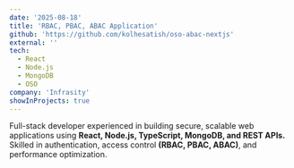 ```yaml
---
date: '2025-08-18'
title: 'RBAC, PBAC, ABAC Application'
github: 'https://github.com/kolhesatish/oso-abac-nextjs'
external: ''
tech:
  - React
  - Node.js
  - MongoDB
  - OSO
company: 'Infrasity'
showInProjects: true
---
```


Full-stack developer experienced in building secure, scalable web applications using **React, Node.js, TypeScript, MongoDB, and REST APIs.** Skilled in authentication, access control **(RBAC, PBAC, ABAC)**, and performance optimization.

